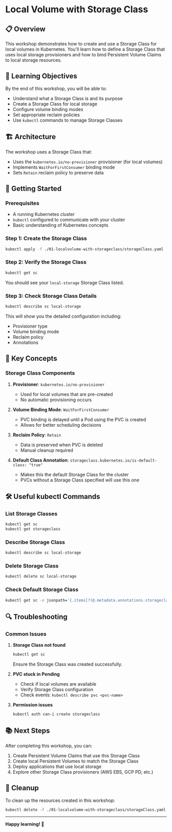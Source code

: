 # Local Volume with Storage Class

## 📋 Overview

This workshop demonstrates how to create and use a Storage Class for local volumes in Kubernetes. You'll learn how to define a Storage Class that uses local storage provisioners and how to bind Persistent Volume Claims to local storage resources.

## 🎯 Learning Objectives

By the end of this workshop, you will be able to:

- Understand what a Storage Class is and its purpose
- Create a Storage Class for local storage
- Configure volume binding modes
- Set appropriate reclaim policies
- Use `kubectl` commands to manage Storage Classes

## 🏗️ Architecture

The workshop uses a Storage Class that:
- Uses the `kubernetes.io/no-provisioner` provisioner (for local volumes)
- Implements `WaitForFirstConsumer` binding mode
- Sets `Retain` reclaim policy to preserve data

## 🚀 Getting Started

### Prerequisites

- A running Kubernetes cluster
- `kubectl` configured to communicate with your cluster
- Basic understanding of Kubernetes concepts

### Step 1: Create the Storage Class

```bash
kubectl apply -f ./01-localvolume-with-storageclass/storageClass.yaml
```

### Step 2: Verify the Storage Class

```bash
kubectl get sc
```

You should see your `local-storage` Storage Class listed.

### Step 3: Check Storage Class Details

```bash
kubectl describe sc local-storage
```

This will show you the detailed configuration including:
- Provisioner type
- Volume binding mode
- Reclaim policy
- Annotations

## 🔧 Key Concepts

### Storage Class Components

1. **Provisioner**: `kubernetes.io/no-provisioner`
   - Used for local volumes that are pre-created
   - No automatic provisioning occurs

2. **Volume Binding Mode**: `WaitForFirstConsumer`
   - PVC binding is delayed until a Pod using the PVC is created
   - Allows for better scheduling decisions

3. **Reclaim Policy**: `Retain`
   - Data is preserved when PVC is deleted
   - Manual cleanup required

4. **Default Class Annotation**: `storageclass.kubernetes.io/is-default-class: "true"`
   - Makes this the default Storage Class for the cluster
   - PVCs without a Storage Class specified will use this one

## 🛠️ Useful kubectl Commands

### List Storage Classes
```bash
kubectl get sc
kubectl get storageclass
```

### Describe Storage Class
```bash
kubectl describe sc local-storage
```

### Delete Storage Class
```bash
kubectl delete sc local-storage
```

### Check Default Storage Class
```bash
kubectl get sc -o jsonpath='{.items[?(@.metadata.annotations.storageclass\.kubernetes\.io/is-default-class=="true")].metadata.name}'
```

## 🔍 Troubleshooting

### Common Issues

1. **Storage Class not found**
   ```bash
   kubectl get sc
   ```
   Ensure the Storage Class was created successfully.

2. **PVC stuck in Pending**
   - Check if local volumes are available
   - Verify Storage Class configuration
   - Check events: `kubectl describe pvc <pvc-name>`

3. **Permission issues**
   ```bash
   kubectl auth can-i create storageclass
   ```

## 📚 Next Steps

After completing this workshop, you can:

1. Create Persistent Volume Claims that use this Storage Class
2. Create local Persistent Volumes to match the Storage Class
3. Deploy applications that use local storage
4. Explore other Storage Class provisioners (AWS EBS, GCP PD, etc.)

## 🧹 Cleanup

To clean up the resources created in this workshop:

```bash
kubectl delete -f ./01-localvolume-with-storageclass/storageClass.yaml
```

---

**Happy learning! 🚀**
